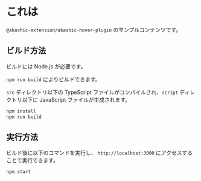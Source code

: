 # これは

`@akashic-extension/akashic-hover-plugin` のサンプルコンテンツです。

## ビルド方法

ビルドには Node.js が必要です。

`npm run build` によりビルドできます。

`src` ディレクトリ以下の TypeScript ファイルがコンパイルされ、`script` ディレクトリ以下に JavaScript ファイルが生成されます。

```sh
npm install
npm run build
```

## 実行方法

ビルド後に以下のコマンドを実行し、 `http://localhost:3000` にアクセスすることで実行できます。

```
npm start
```
